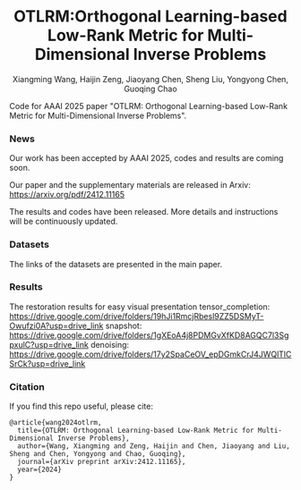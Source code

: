 <div align="center">

# OTLRM:Orthogonal Learning-based Low-Rank Metric for Multi-Dimensional Inverse Problems
Xiangming Wang, Haijin Zeng, Jiaoyang Chen, Sheng Liu, Yongyong Chen, Guoqing Chao
</div>

Code for AAAI 2025 paper "OTLRM: Orthogonal Learning-based Low-Rank Metric for Multi-Dimensional Inverse Problems".

### News
Our work has been accepted by AAAI 2025, codes and results are coming soon.

Our paper and the supplementary materials are released in Arxiv: https://arxiv.org/pdf/2412.11165

The results and codes have been released. More details and instructions will be continuously updated.

### Datasets
The links of the datasets are presented in the main paper.

### Results
The restoration results for easy visual presentation
tensor_completion: https://drive.google.com/drive/folders/19hJi1RmcjRbesl9ZZ5DSMyT-Owufzi0A?usp=drive_link
snapshot: https://drive.google.com/drive/folders/1gXEoA4j8PDMGvXfKD8AGQC7l3SgpxulC?usp=drive_link
denoising: https://drive.google.com/drive/folders/17y2SpaCeOV_epDGmkCrJ4JWQlTlCSrCk?usp=drive_link

### Citation
If you find this repo useful, please cite:

```shell
@article{wang2024otlrm,
  title={OTLRM: Orthogonal Learning-based Low-Rank Metric for Multi-Dimensional Inverse Problems},
  author={Wang, Xiangming and Zeng, Haijin and Chen, Jiaoyang and Liu, Sheng and Chen, Yongyong and Chao, Guoqing},
  journal={arXiv preprint arXiv:2412.11165},
  year={2024}
}
